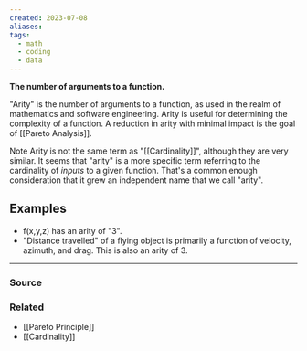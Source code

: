 ```yaml
---
created: 2023-07-08
aliases: 
tags:
  - math
  - coding
  - data
---
```

**The number of arguments to a function.**

"Arity" is the number of arguments to a function, as used in the realm of mathematics and software engineering. Arity is useful for determining the complexity of a function. A reduction in arity with minimal impact is the goal of [[Pareto Analysis]].

Note Arity is not the same term as "[[Cardinality]]", although they are very similar. It seems that "arity" is a more specific term referring to the cardinality of *inputs* to a given function. That's a common enough consideration that it grew an independent name that we call "arity".

## Examples

- f(x,y,z) has an arity of "3".
- "Distance travelled" of a flying object is primarily a function of velocity, azimuth, and drag. This is also an arity of 3.

---

### Source

### Related
- [[Pareto Principle]] 
- [[Cardinality]]